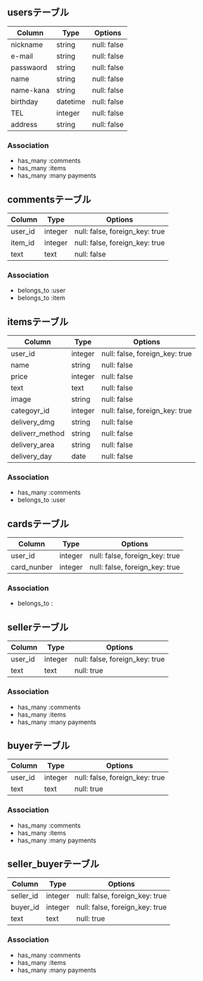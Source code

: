 ## usersテーブル
|Column|Type|Options|
|------|----|-------|
|nickname|string|null: false|
|e-mail|string|null: false|
|passwaord|string|null: false|
|name|string|null: false|
|name-kana|string|null: false|
|birthday|datetime|null: false|
|TEL|integer|null: false|
|address|string|null: false|
### Association
- has_many :comments
- has_many :items
- has_many :many payments

## commentsテーブル
|Column|Type|Options|
|------|----|-------|
|user_id|integer|null: false, foreign_key: true|
|item_id|integer|null: false, foreign_key: true|
|text|text|null: false|
### Association
- belongs_to :user
- belongs_to :item

## itemsテーブル
|Column|Type|Options|
|------|----|-------|
|user_id|integer|null: false, foreign_key: true|
|name|string|null: false|
|price|integer|null: false|
|text|text|null: false|
|image|string|null: false|
|categoyr_id|integer|null: false, foreign_key: true|
|delivery_dmg|string|null: false|
|deliverr_method|string|null: false|
|delivery_area|string|null: false|
delivery_day|date|null: false|
### Association
- has_many :comments
- belongs_to :user

## cardsテーブル
|Column|Type|Options|
|------|----|-------|
|user_id|integer|null: false, foreign_key: true|
|card_nunber|integer|null: false, foreign_key: true|
### Association
- belongs_to :

## sellerテーブル
|Column|Type|Options|
|------|----|-------|
|user_id|integer|null: false, foreign_key: true|
|text|text|null: true|
### Association
- has_many :comments
- has_many :items
- has_many :many payments

## buyerテーブル
|Column|Type|Options|
|------|----|-------|
|user_id|integer|null: false, foreign_key: true|
|text|text|null: true|
### Association
- has_many :comments
- has_many :items
- has_many :many payments

## seller_buyerテーブル
|Column|Type|Options|
|------|----|-------|
|seller_id|integer|null: false, foreign_key: true|
|buyer_id|integer|null: false, foreign_key: true|
|text|text|null: true|
### Association
- has_many :comments
- has_many :items
- has_many :many payments